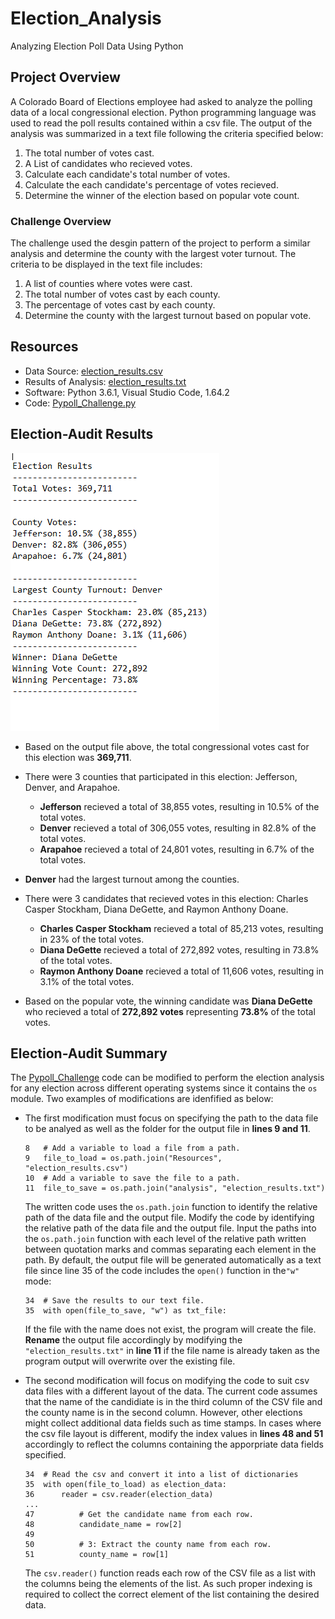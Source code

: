 # Election_Analysis
Analyzing Election Poll Data Using Python

## Project Overview 
A Colorado Board of Elections employee had asked to analyze the polling data of a local congressional election. Python programming language was used to read the poll results contained within a csv file. The output of the analysis was summarized in a text file following the criteria specified below:

  1. The total number of votes cast. 
  2. A List of candidates who recieved votes. 
  3. Calculate each candidate's total number of votes. 
  4. Calculate the each candidate's percentage of votes recieved.
  5. Determine the winner of the election based on popular vote count.  

### Challenge Overview 
The challenge used the desgin pattern of the project to perform a similar analysis and determine the county with the largest voter turnout. The criteria to be displayed in the text file includes:

  1. A list of counties where votes were cast.
  2. The total number of votes cast by each county. 
  3. The percentage of votes cast by each county. 
  4. Determine the county with the largest turnout based on popular vote. 

## Resources
- Data Source: [election_results.csv](https://github.com/Fabalin/Election_Analysis/blob/main/Resources/election_results.csv)
- Results of Analysis: [election_results.txt](https://github.com/Fabalin/Election_Analysis/blob/main/analysis/election_results.txt)
- Software: Python 3.6.1, Visual Studio Code, 1.64.2 
- Code: [Pypoll_Challenge.py](https://github.com/Fabalin/Election_Analysis/blob/main/PyPoll_Challenge.py)

## Election-Audit Results  
![Election Results Python Analysis Output As Text File](https://github.com/Fabalin/Election_Analysis/blob/main/analysis/election_results.PNG)

- Based on the output file above, the total congressional votes cast for this election was **369,711**.  

- There were 3 counties that participated in this election: Jefferson, Denver, and Arapahoe. 
  - **Jefferson** recieved a total of 38,855 votes, resulting in 10.5% of the total votes.  
  - **Denver** recieved a total of 306,055 votes, resulting in 82.8% of the total votes.
  - **Arapahoe** recieved a total of 24,801 votes, resulting in 6.7% of the total votes.  
 
- **Denver** had the largest turnout among the counties.

- There were 3 candidates that recieved votes in this election: Charles Casper Stockham, Diana DeGette, and Raymon Anthony Doane. 
  - **Charles Casper Stockham** recieved a total of 85,213 votes, resulting in 23% of the total votes.  
  - **Diana DeGette** recieved a total of 272,892 votes, resulting in 73.8% of the total votes.
  - **Raymon Anthony Doane** recieved a total of 11,606 votes, resulting in 3.1% of the total votes. 
 
- Based on the popular vote, the winning candidate was **Diana DeGette** who recieved a total of **272,892 votes** representing **73.8%** of the total votes.

## Election-Audit Summary 
The [Pypoll_Challenge](https://github.com/Fabalin/Election_Analysis/blob/main/PyPoll_Challenge.py) code can be modified to perform the election analysis for any election across different operating systems since it contains the `os` module. Two examples of modifications are idenfified as below:   

- The first modification must focus on specifying the path to the data file to be analyed as well as the folder for the output file in **lines 9 and 11**. 
  ```
  8   # Add a variable to load a file from a path.
  9   file_to_load = os.path.join("Resources", "election_results.csv")
  10  # Add a variable to save the file to a path.
  11  file_to_save = os.path.join("analysis", "election_results.txt")
  ```
  The written code uses the `os.path.join` function to identify the relative path of the data file and the output file. Modify the code by identifying the relative path of the data file and the output file. Input the paths into the `os.path.join` function with each level of the relative path written between quotation marks and commas separating each element in the path. By default, the output file will be generated automatically as a text file since line 35 of the code includes the `open()` function in the`"w"` mode: 
  ```
  34  # Save the results to our text file.
  35  with open(file_to_save, "w") as txt_file:
  ```
  If the file with the name does not exist, the program will create the file. **Rename** the output file accordingly by modifying the `"election_results.txt"` in **line 11** if the file name is already taken as the program output will overwrite over the existing file. 
  
- The second modification will focus on modifying the code to suit csv data files with a different layout of the data. The current code assumes that the name of the candidiate is in the third column of the CSV file and the county name is in the second column. However, other elections might collect additional data fields such as time stamps. In cases where the csv file layout is different, modify the index values in **lines 48 and 51** accordingly to reflect the columns containing the apporpriate data fields specified. 
  ```
  34  # Read the csv and convert it into a list of dictionaries
  35  with open(file_to_load) as election_data:
  36      reader = csv.reader(election_data)
  ...
  47          # Get the candidate name from each row.
  48          candidate_name = row[2]
  49  
  50          # 3: Extract the county name from each row.
  51          county_name = row[1]
  ```
  The `csv.reader()` function reads each row of the CSV file as a list with the columns being the elements of the list. As such proper indexing is required to collect the correct element of the list containing the desired data. 
